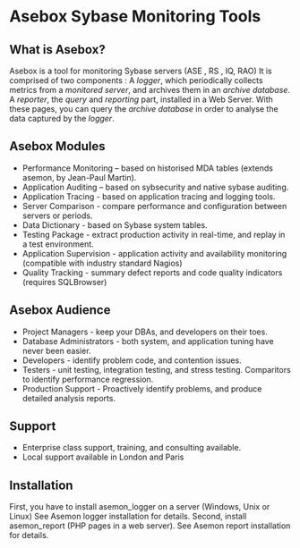 Asebox Sybase Monitoring Tools
==============================


What is Asebox?
---------------

Asebox is a tool for monitoring Sybase servers (ASE , RS , IQ, RAO)   It is comprised of two components : A *logger*, which periodically collects metrics from a *monitored server*, and archives them in an *archive database*.   A *reporter*, the *query* and *reporting* part, installed in a Web Server.  With these pages, you can query the *archive database* in order to analyse the data captured by the *logger*.   

Asebox Modules
--------------

* Performance Monitoring –  based on historised MDA tables (extends asemon, by Jean-Paul Martin).
* Application Auditing – based on sybsecurity and native sybase auditing.
* Application Tracing  - based on application tracing and logging tools.
* Server Comparison - compare performance and configuration between servers or periods.
* Data Dictionary - based on Sybase system tables.
* Testing Package - extract production activity in real-time, and replay in a test environment.
* Application Supervision - application activity and availability monitoring (compatible with industry standard Nagios)
* Quality Tracking - summary defect reports and code quality indicators (requires SQLBrowser)

Asebox Audience
---------------

* Project Managers - keep your DBAs, and developers on their toes.
* Database Administrators - both system, and application tuning have never been easier.
* Developers - identify problem code, and contention issues.
* Testers - unit testing, integration testing, and stress testing.  Comparitors to identify performance regression.
* Production Support - Proactively identify problems, and produce detailed analysis reports.

Support
-------
* Enterprise class support, training, and consulting available.
* Local support available in London and Paris

Installation
------------
First, you have to install asemon_logger on a server (Windows, Unix or Linux) See Asemon logger installation for details. Second, install asemon_report (PHP pages in a web server). See Asemon report installation for details.
